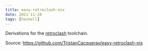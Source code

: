 ```yaml
---
title: easy-retroclash-nix
date: 2021-11-28
tags: [haskell]
---
```


Derivations for the [retroclash](https://unsafePerform.IO/retroclash/) toolchain.

Source: https://github.com/TristanCacqueray/easy-retroclash-nix
